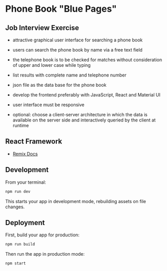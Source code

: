 # Phone Book "Blue Pages"

## Job Interview Exercise 

- attractive graphical user interface for searching a phone book
- users can search the phone book by name via a free text field
- the telephone book is to be checked for matches without consideration of upper and lower case while typing
- list results with complete name and telephone number
- json file as the data base for the phone book
- develop the frontend preferably with JavaScript, React and Material UI
- user interface must be responsive

- optional: choose a client-server architecture in which the data is available on the server side and interactively queried by the client at runtime


## React Framework

- [Remix Docs](https://remix.run/docs)

## Development

From your terminal:

```sh
npm run dev
```

This starts your app in development mode, rebuilding assets on file changes.

## Deployment

First, build your app for production:

```sh
npm run build
```

Then run the app in production mode:

```sh
npm start
```
